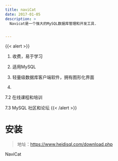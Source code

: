 ```yaml
---
title: naviCat
date: 2017-01-05
description: >
  Navicat是一个强大的MySQL数据库管理和开发工具.


---
```


{{< alert >}}

1. 收费，易于学习

2. 适用MySQL

3. 轻量级数据库客户端软件，拥有图形化界面
3.

7.2 在线课程和培训

7.3 MySQL 社区和论坛
{{< /alert >}}
 # 安装

 > 地址：https://www.heidisql.com/download.php


NaviCat















